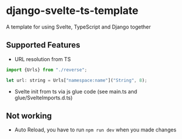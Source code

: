 # django-svelte-ts-template

A template for using Svelte, TypeScript and Django together

## Supported Features
- URL resolution from TS
```js
import {Urls} from "./reverse";

let url: string = Urls["namespace:name"]("String", 8);
```
- Svelte init from ts via js glue code (see main.ts and glue/SvelteImports.d.ts)

## Not working
- Auto Reload, you have to run `npm run dev` when you made changes
